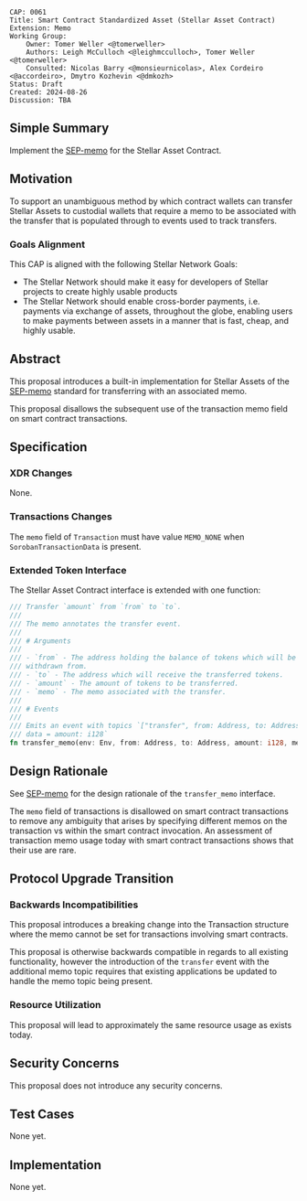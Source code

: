```
CAP: 0061
Title: Smart Contract Standardized Asset (Stellar Asset Contract) Extension: Memo
Working Group:
    Owner: Tomer Weller <@tomerweller>
    Authors: Leigh McCulloch <@leighmcculloch>, Tomer Weller <@tomerweller>
    Consulted: Nicolas Barry <@monsieurnicolas>, Alex Cordeiro <@accordeiro>, Dmytro Kozhevin <@dmkozh>
Status: Draft
Created: 2024-08-26
Discussion: TBA
```

## Simple Summary

Implement the [SEP-memo] for the Stellar Asset Contract.

## Motivation

To support an unambiguous method by which contract wallets can transfer Stellar Assets to custodial wallets that require
a memo to be associated with the transfer that is populated through to events used to track transfers.

### Goals Alignment

This CAP is aligned with the following Stellar Network Goals:

- The Stellar Network should make it easy for developers of Stellar projects to create highly usable products
- The Stellar Network should enable cross-border payments, i.e. payments via exchange of assets, throughout the globe,
  enabling users to make payments between assets in a manner that is fast, cheap, and highly usable.

## Abstract

This proposal introduces a built-in implementation for Stellar Assets of the [SEP-memo] standard for transferring with
an associated memo.

This proposal disallows the subsequent use of the transaction memo field on smart contract transactions.

## Specification

### XDR Changes

None.

### Transactions Changes

The `memo` field of `Transaction` must have value `MEMO_NONE` when `SorobanTransactionData` is present.

### Extended Token Interface

The Stellar Asset Contract interface is extended with one function:

```rust
/// Transfer `amount` from `from` to `to`.
///
/// The memo annotates the transfer event.
///
/// # Arguments
///
/// - `from` - The address holding the balance of tokens which will be
/// withdrawn from.
/// - `to` - The address which will receive the transferred tokens.
/// - `amount` - The amount of tokens to be transferred.
/// - `memo` - The memo associated with the transfer.
///
/// # Events
///
/// Emits an event with topics `["transfer", from: Address, to: Address, memo: u64, sep0011_asset: String],
/// data = amount: i128`
fn transfer_memo(env: Env, from: Address, to: Address, amount: i128, memo: u64);
```

## Design Rationale

See [SEP-memo] for the design rationale of the `transfer_memo` interface.

The `memo` field of transactions is disallowed on smart contract transactions to remove any ambiguity that arises by
specifying different memos on the transaction vs within the smart contract invocation. An assessment of transaction memo
usage today with smart contract transactions shows that their use are rare.

## Protocol Upgrade Transition

### Backwards Incompatibilities

This proposal introduces a breaking change into the Transaction structure where the memo cannot be set for transactions
involving smart contracts.

This proposal is otherwise backwards compatible in regards to all existing functionality, however the introduction of
the `transfer` event with the additional memo topic requires that existing applications be updated to handle the memo
topic being present.

### Resource Utilization

This proposal will lead to approximately the same resource usage as exists today.

## Security Concerns

This proposal does not introduce any security concerns.

## Test Cases

None yet.

## Implementation

None yet.

[SEP-memo]: ../ecosystem/sep-memo.md

